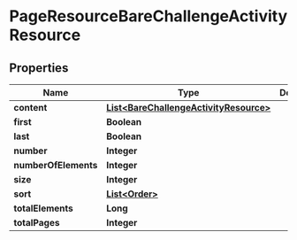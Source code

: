 
# PageResourceBareChallengeActivityResource

## Properties
Name | Type | Description | Notes
------------ | ------------- | ------------- | -------------
**content** | [**List&lt;BareChallengeActivityResource&gt;**](BareChallengeActivityResource.md) |  |  [optional]
**first** | **Boolean** |  |  [optional]
**last** | **Boolean** |  |  [optional]
**number** | **Integer** |  |  [optional]
**numberOfElements** | **Integer** |  |  [optional]
**size** | **Integer** |  |  [optional]
**sort** | [**List&lt;Order&gt;**](Order.md) |  |  [optional]
**totalElements** | **Long** |  |  [optional]
**totalPages** | **Integer** |  |  [optional]




